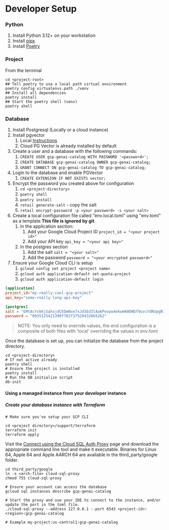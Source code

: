 # Developer Setup

### Python

1. Install Python 3.12+ on your workstation
2. Install [pipx](https://pipx.pypa.io/stable/installation/)
3. Install [Poetry](https://python-poetry.org/docs/)

### Project
From the terminal
```shell
cd <project-root>
## Tell poetry to use a local path virtual environment
poetry config virtualenvs.path ./venv
## Install all dependencies
poetry install
## Start the poetry shell (venv)
poetry shell
```

### Database
1. Install Postgresql (Locally or a cloud instance)
2. Install pgvector
    1. Local [Instructions](https://github.com/pgvector/pgvector)
    2. Cloud PG Vector is already installed by default
3. Create a user and a database with the following commands:
    1. `CREATE USER gcp-genai-catalog WITH PASSWORD '<password>';`
    2. `CREATE DATABASE gcp-genai-catalog OWNER gcp-genai-catalog;`
    3. `GRANT CONNECT ON gcp-genai-catalog TO gcp-genai-catalog;`
4. Login to the database and enable PGVector
    1. `CREATE EXTENSION IF NOT EXISTS vector;`
5. Encrypt the password you created above for configuration
    1. `cd <project-directory>`
    2. `poetry shell`
    3. `poetry install`
    4. `retail generate-salt` - copy the salt
    5. `retail encrypt-password -p <your password> -s <your salt>`
6. Create a local configuration file called "env.local.toml" using "env.toml" as a template **This file is ignored by git**.
    1. In the application section:
        1. Add your Google Cloud Project ID `project_id = "<your project id>"`
        2. Add your API key `api_key = "<your api key>"`
    2. In the postgres section
        1. Add the salt `salt = "<your salt>"`
        2. Add the password `password = "<your encrypted password>"`
7. Ensure your Google Cloud CLI is setup
    1. `gcloud config set project <project name>`
    2. `gcloud auth application-default set-quota-project`
    3. `gcloud auth application-default login`

```toml
[application]
project_id="my-really-cool-gcp-project"
api_key="some-really-long-api-key"

[postgres]
salt = "GMtAcYskKjSahsjdCEQmNxe7xJd3Ed3lAa6Povpw4ekwmKWONbf9uvcYdRUpgRIdQ"
password = "0935125421390f782f375204320b5262"
```

> NOTE: You only need to override values, the end configuration is a composite of both files
> with 'local' overriding the values in env.toml

Once the database is set up, you can initialize the database from the project directory.

```shell
cd <project-directory>
# If not active already
poetry shell 
# Ensure the project is installed
poetry install
# Run the DB initialize script
db-init
```

#### Using a managed instance from your developer instance

##### Create your database instance with Terraform

```shell
# Make sure you've setup your GCP CLI

cd <project directory>/support/terraform
terraform init
terraform apply

```

Visit the [Connect using the Cloud SQL Auth Proxy](https://cloud.google.com/sql/docs/postgres/connect-auth-proxy) page
and download the appropriate command  line tool and make it executable. Binaries for Linux 64, Apple 64 and Apple AARCH 64
are available in the third_party/google folder.

```shell
cd third_party/google
ln -s <arch-file> cloud-sql-proxy
chmod 755 cloud-sql-proxy

# Ensure your account can access the database
gcloud sql instances describe gcp-genai-catalog

# Start the proxy and use your IDE to connect to the instance, and/or update the port in the toml file.
./cloud-sql-proxy --address 127.0.0.1 --port 6543 <project-id>:<region>:gcp-genai-catalog

# Example my-project:us-central1:gcp-genai-catalog
```

